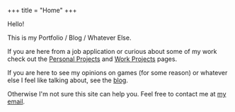 +++
title = "Home"
+++

Hello!

This is my Portfolio / Blog / Whatever Else.

If you are here from a job application or curious about some of my work check out the [Personal Projects](/projects/) and [Work Projects](/work/) pages.

If you are here to see my opinions on games (for some reason) or whatever else I feel like talking about, see the [blog](/blog/).

Otherwise I'm not sure this site can help you. Feel free to contact me at [my email](mailto:site@chbachman.com).
